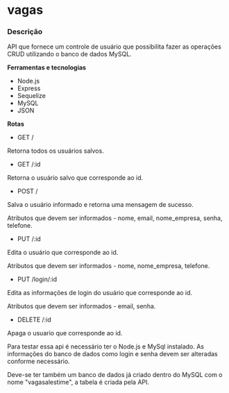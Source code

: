 # vagas

### Descrição
API que fornece um controle de usuário que possibilita fazer as operações CRUD utilizando o banco de dados MySQL.

**Ferramentas e tecnologias**
* Node.js
* Express
* Sequelize
* MySQL
* JSON

**Rotas**
* GET / 

Retorna todos os usuários salvos.
* GET /:id 

Retorna o usuário salvo que corresponde ao id.
* POST / 

Salva o usuário informado e retorna uma mensagem de sucesso.

Atributos que devem ser informados - nome, email, nome_empresa, senha, telefone.
* PUT /:id

Edita o usuário que corresponde ao id.

Atributos que devem ser informados - nome, nome_empresa, telefone.
* PUT /login/:id

Edita as informações de login do usuário que corresponde ao id.

Atributos que devem ser informados - email, senha.
* DELETE /:id

Apaga o usuario que corresponde ao id.

Para testar essa api é necessário ter o Node.js e MySql instalado. As informações do banco de dados como login e senha devem ser alteradas conforme necessário.

Deve-se ter também um banco de dados já criado dentro do MySQL com o nome "vagasalestime", a tabela é criada pela API.
